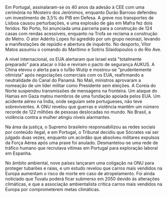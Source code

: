 Em Portugal, assinalaram-se os 40 anos da adesão à CEE com uma cerimónia no Mosteiro dos Jerónimos, enquanto Durão Barroso defendeu um investimento de 3,5% do PIB em Defesa. A greve nos transportes de Lisboa causou perturbações, e uma explosão de gás em Mafra fez dois feridos. No Porto, foi anunciada uma parceria para a construção de 124 casas com rendas acessíveis, enquanto na Trofa se reclama a construção do Metro. O ator Adérito Lopes foi agredido por um grupo neonazi, levando a manifestações de repúdio e abertura de inquérito. No desporto, Vítor Matos assumiu o comando do Marítimo e Sotiris Silaidopoulos o do Rio Ave.

A nível internacional, os EUA alertaram que Israel está "totalmente preparado" para atacar o Irão e reviram o pacto de segurança AUKUS. A China elevou o alerta para o tufão Wutip e mostrou-se "prudentemente otimista" após negociações comerciais com os EUA, reafirmando a neutralidade do Canal do Panamá. No Mali, ministros aprovaram a nomeação de um líder militar como Presidente sem eleições. A Coreia do Norte suspendeu transmissões de mensagens na fronteira. Um ataque do Hamas em Gaza matou membros de uma fundação apoiada pelos EUA. Um acidente aéreo na Índia, onde seguiam sete portugueses, não teve sobreviventes. A ONU revelou que guerras e violência mantêm um número recorde de 122 milhões de pessoas deslocadas no mundo. No Brasil, a violência contra a mulher atingiu níveis alarmantes.

Na área da justiça, o Supremo brasileiro responsabilizou as redes sociais por conteúdo ilegal, e em Portugal, o Tribunal decidiu que Sócrates vai ser julgado duas vezes, enquanto um acórdão que absolveu militares expulsos da Força Aérea após uma praxe foi anulado. Desmantelou-se uma rede de tráfico humano que recrutava vítimas em Portugal para exploração laboral em Espanha.

No âmbito ambiental, nove países lançaram uma coligação na ONU para proteger tubarões e raias, e um estudo revelou que carros mais vendidos na Europa aumentam o risco de morte em caso de atropelamento. Foi ainda noticiado que Tuvalu poderá ficar submerso em 2050 devido às alterações climáticas, e que a associação ambientalista critica carros mais vendidos na Europa por comprometerem metas climáticas.